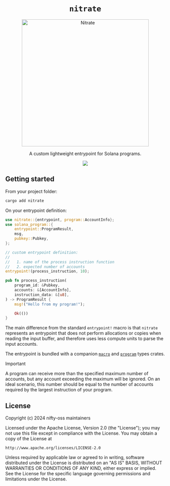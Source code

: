 <h1 align="center">
  <code>nitrate</code>
</h1>
<p align="center">
  <img width="400" alt="Nitrate" src="https://github.com/nifty-oss/nitrate/assets/729235/98c2f3cb-054b-4bbc-9c85-c89db0a7e74a" />
</p>

<p align="center">
  A custom lightweight entrypoint for Solana programs.
</p>

<p align="center">
  <a href="https://crates.io/crates/nitrate"><img src="https://img.shields.io/crates/v/nitrate?logo=rust" /></a>
</p>

## Getting started

From your project folder:

```bash
cargo add nitrate
```

On your entrypoint definition:
```rust
use nitrate::{entrypoint, program::AccountInfo};
use solana_program::{
    entrypoint::ProgramResult,
    msg,
    pubkey::Pubkey,
};

// custom entrypoint definition:
//
//   1. name of the process instruction function
//   2. expected number of accounts
entrypoint!(process_instruction, 10);

pub fn process_instruction(
    program_id: &Pubkey,
    accounts: &[AccountInfo],
    instruction_data: &[u8],
) -> ProgramResult {
    msg!("Hello from my program!");

    Ok(())
}
```

The main difference from the standard `entrypoint!` macro is that `nitrate` represents an entrypoint that does not perform allocations or copies when reading the input buffer, and therefore uses less compute units to parse the input accounts.

The entrypoint is bundled with a companion [`macro`](https://github.com/nifty-oss/nitrate/macro/README.md) and [`program`](https://github.com/nifty-oss/nitrate/program/README.md) types crates.

> [!IMPORTANT]
> A program can receive more than the specified maximum number of accounts, but any account exceeding the maximum will be ignored. On an ideal scenario, this number should be equal to the number of accounts required by the largest instruction of your program.

## License

Copyright (c) 2024 nifty-oss maintainers

Licensed under the Apache License, Version 2.0 (the "License");
you may not use this file except in compliance with the License.
You may obtain a copy of the License at

    http://www.apache.org/licenses/LICENSE-2.0

Unless required by applicable law or agreed to in writing, software
distributed under the License is distributed on an "AS IS" BASIS,
WITHOUT WARRANTIES OR CONDITIONS OF ANY KIND, either express or implied.
See the License for the specific language governing permissions and
limitations under the License.
